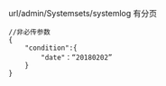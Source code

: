 url/admin/Systemsets/systemlog 
有分页
~~~
//非必传参数
{
    "condition":{
        "date"：“20180202”
    }
}
~~~